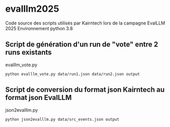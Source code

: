 # evalllm2025
Code source des scripts utilisés par Kairntech lors de la campagne EvalLLM 2025
Environnement python 3.8

## Script de génération d'un run de "vote" entre 2 runs existants
evalllm_vote.py
```
python evalllm_vote.py data/run1.json data/run2.json output
```

## Script de conversion du format json Kairntech au format json EvalLLM
json2evalllm.py
```
python json2evalllm.py data/src_events.json output
```

